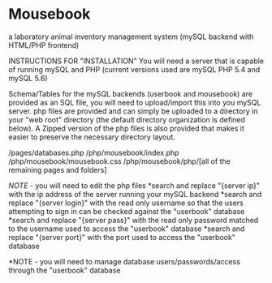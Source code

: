# Mousebook
a laboratory animal inventory management system (mySQL backend with HTML/PHP frontend)

INSTRUCTIONS FOR "INSTALLATION"
You will need a server that is capable of running mySQL and PHP (current versions used are mySQL PHP 5.4 and mySQL 5.6)

Schema/Tables for the mySQL backends (userbook and mousebook) are provided as an SQL file, you will need to upload/import this into you mySQL server.
php files are provided and can simply be uploaded to a directory in your "web root" directory (the default directory organization is defined below). A Zipped version of the php files is also provided that makes it easier to preserve the necessary directory layout.

/pages/databases.php
/php/mousebook/index.php
/php/mousebook/mousebook.css
/php/mousebook/php/[all of the remaining pages and folders]

*NOTE* - you will need to edit the php files
*search and replace "{server ip}" with the ip address of the server running your mySQL backend
*search and replace "{server login}" with the read only username so that the users attempting to sign in can be checked against the "userbook" database
*search and replace "{server pass}" with the read only password matched to the username used to access the "userbook" database
*search and replace "{server port}" with the port used to access the "userbook" database

*NOTE - you will need to manage database users/passwords/access through the "userbook" database
